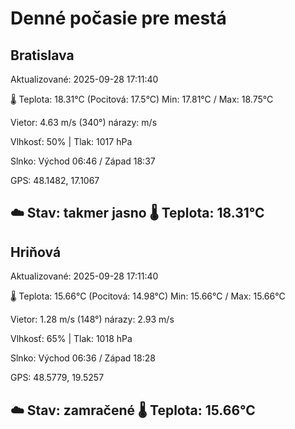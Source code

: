 ﻿# Denné počasie pre mestá

## Bratislava
Aktualizované: 2025-09-28 17:11:40

🌡️ Teplota: 18.31°C 
(Pocitová: 17.5°C)
Min: 17.81°C / Max: 18.75°C

Vietor: 4.63 m/s    (340°) 
nárazy:  m/s

Vlhkosť: 50% | Tlak: 1017 hPa

Slnko: Východ 06:46 / Západ 18:37

GPS: 48.1482, 17.1067

☁️ Stav: takmer jasno        🌡️ Teplota: 18.31°C
---

## Hriňová
Aktualizované: 2025-09-28 17:11:40

🌡️ Teplota: 15.66°C 
(Pocitová: 14.98°C)
Min: 15.66°C / Max: 15.66°C

Vietor: 1.28 m/s (148°)
nárazy: 2.93 m/s

Vlhkosť: 65% | Tlak: 1018 hPa

Slnko: Východ 06:36 / Západ 18:28

GPS: 48.5779, 19.5257

☁️ Stav: zamračené        🌡️ Teplota: 15.66°C
---
